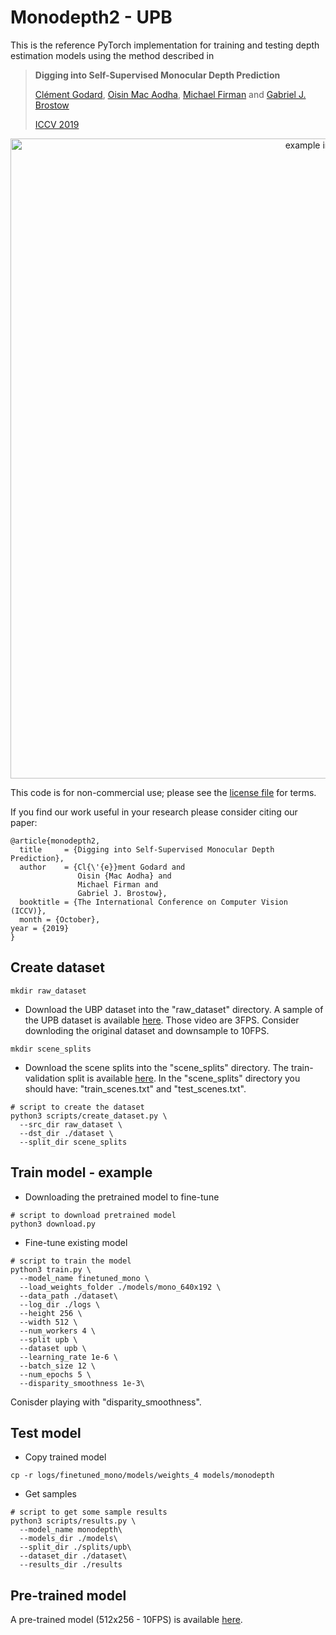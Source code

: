 # Monodepth2 - UPB

This is the reference PyTorch implementation for training and testing depth estimation models using the method described in

> **Digging into Self-Supervised Monocular Depth Prediction**
>
> [Clément Godard](http://www0.cs.ucl.ac.uk/staff/C.Godard/), [Oisin Mac Aodha](http://vision.caltech.edu/~macaodha/), [Michael Firman](http://www.michaelfirman.co.uk) and [Gabriel J. Brostow](http://www0.cs.ucl.ac.uk/staff/g.brostow/)  
>
> [ICCV 2019](https://arxiv.org/abs/1806.01260)

<p align="center">
  <img src="sample/sample.gif" alt="example input output gif" width="1024" />
</p>

This code is for non-commercial use; please see the [license file](LICENSE) for terms.

If you find our work useful in your research please consider citing our paper:

```
@article{monodepth2,
  title     = {Digging into Self-Supervised Monocular Depth Prediction},
  author    = {Cl{\'{e}}ment Godard and
               Oisin {Mac Aodha} and
               Michael Firman and
               Gabriel J. Brostow},
  booktitle = {The International Conference on Computer Vision (ICCV)},
  month = {October},
year = {2019}
}
```


## Create dataset

```shell
mkdir raw_dataset
```

* Download the UBP dataset into the "raw_dataset" directory. A sample of the UPB dataset is available <a href="https://drive.google.com/drive/folders/1p_2-_Xo-Wd9MCnkYqPfGyKs2BnbeApqn?usp=sharing">here</a>. Those video are 3FPS. Consider downloding the original dataset and downsample to 10FPS.

```shell
mkdir scene_splits
```

* Download the scene splits into the "scene_splits" directory. The train-validation split is available <a href="https://github.com/RobertSamoilescu/UPB-Dataset-Split">here</a>.
In the "scene_splits" directory you should have: "train_scenes.txt" and "test_scenes.txt".


```shell
# script to create the dataset
python3 scripts/create_dataset.py \
  --src_dir raw_dataset \
  --dst_dir ./dataset \
  --split_dir scene_splits
```

## Train model - example

* Downloading the pretrained model to fine-tune

```shell
# script to download pretrained model
python3 download.py
````

* Fine-tune existing model

```shell
# script to train the model
python3 train.py \
  --model_name finetuned_mono \
  --load_weights_folder ./models/mono_640x192 \
  --data_path ./dataset\
  --log_dir ./logs \
  --height 256 \
  --width 512 \
  --num_workers 4 \
  --split upb \
  --dataset upb \
  --learning_rate 1e-6 \
  --batch_size 12 \
  --num_epochs 5 \
  --disparity_smoothness 1e-3\
```
Conisder playing with "disparity_smoothness".

## Test model
* Copy trained model
```shell
cp -r logs/finetuned_mono/models/weights_4 models/monodepth
```

* Get samples
```shell
# script to get some sample results
python3 scripts/results.py \
  --model_name monodepth\
  --models_dir ./models\
  --split_dir ./splits/upb\
  --dataset_dir ./dataset\
  --results_dir ./results

```

## Pre-trained model
A pre-trained model (512x256 - 10FPS) is available <a href='https://drive.google.com/drive/folders/18kTR4PaRlQIeEFJ2gNkiXYnFcTfyrRNH?usp=sharing'>here</a>.
